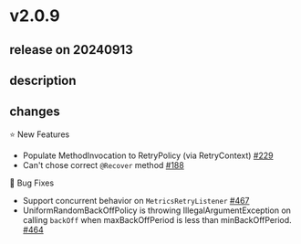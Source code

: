 # v2.0.9

## release on 20240913

## description

## changes

⭐ New Features

* Populate MethodInvocation to RetryPolicy (via RetryContext) <a href="https://github.com/spring-projects/spring-retry/issues/229" data-hovercard-type="issue" data-hovercard-url="/spring-projects/spring-retry/issues/229/hovercard">#229</a>
* Can't chose correct <code>@Recover</code> method <a href="https://github.com/spring-projects/spring-retry/issues/188" data-hovercard-type="issue" data-hovercard-url="/spring-projects/spring-retry/issues/188/hovercard">#188</a>

🐞 Bug Fixes

* Support concurrent behavior on <code>MetricsRetryListener</code> <a href="https://github.com/spring-projects/spring-retry/issues/467" data-hovercard-type="issue" data-hovercard-url="/spring-projects/spring-retry/issues/467/hovercard">#467</a>
* UniformRandomBackOffPolicy is throwing IllegalArgumentException on calling <code>backOff</code> when maxBackOffPeriod is less than minBackOffPeriod. <a href="https://github.com/spring-projects/spring-retry/issues/464" data-hovercard-type="issue" data-hovercard-url="/spring-projects/spring-retry/issues/464/hovercard">#464</a>

